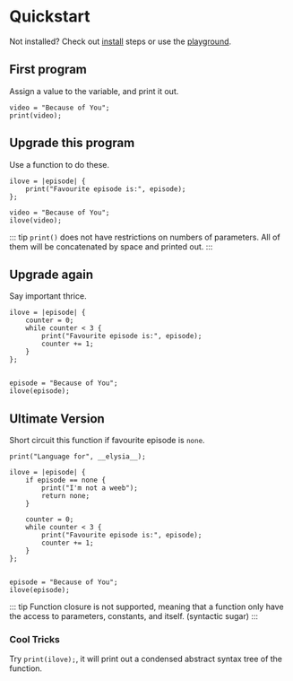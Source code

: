 # Quickstart

Not installed? Check out [install](install) steps or use the [playground](https://exec.felys.dev).

## First program

Assign a value to the variable, and print it out.

```
video = "Because of You";
print(video);
```

## Upgrade this program

Use a function to do these.

```
ilove = |episode| {
    print("Favourite episode is:", episode);
};

video = "Because of You";
ilove(video);
```

::: tip
`print()` does not have restrictions on numbers of parameters. All of them will be concatenated by space and printed out.
:::

## Upgrade again

Say important thrice.

```
ilove = |episode| {
    counter = 0;
    while counter < 3 {
        print("Favourite episode is:", episode);
        counter += 1;
    }
};


episode = "Because of You";
ilove(episode);
```

## Ultimate Version

Short circuit this function if favourite episode is `none`.

```
print("Language for", __elysia__);

ilove = |episode| {
    if episode == none {
        print("I'm not a weeb");
        return none;
    }

    counter = 0;
    while counter < 3 {
        print("Favourite episode is:", episode);
        counter += 1;
    }
};


episode = "Because of You";
ilove(episode);
```

::: tip
Function closure is not supported, meaning that a function only have the access to parameters, constants, and itself. (syntactic sugar)
:::

### Cool Tricks

Try `print(ilove);`, it will print out a condensed abstract syntax tree of the function.
